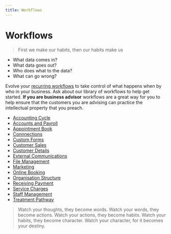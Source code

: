 ```yaml
---
title: Workflows
---
```


# Workflows

> First we make our habits, then our habits make us

- What data comes in?
- What data goes out?
- Who does what to the data?
- What can go wrong?

Evolve your [recurring workflows](./staff-management/how-to-create-recurring-workflows/) to take control of what happens when by who in your business. Ask about our library of workflows to help get started. **If you are business advisor** workflows are a great way for you to help ensure that the customers you are advising can practice the intellectual property that you preach.

- [Accounting Cycle](./accounting/)
- [Accounts and Payroll](./accounts-and-payroll/)
- [Appointment Book](./appointment-book/)
- [Connnections](./connections/)
- [Custom Forms](./custom-forms/)
- [Customer Sales](./customer-sales/)
- [Customer Details](./customer-details/)
- [External Communications](./external-communications/)
- [File Management](./file-management/)
- [Marketing](./marketing/)
- [Online Booking](./online-booking/)
- [Organisation Structure](./organisation-structure/)
- [Receiving Payment](./recieving-payment/)
- [Service Charges](./service-charges/)
- [Staff Management](./staff-management/)
- [Treatment Pathway](./treatment-pathway/)

> Watch your thoughts, they become words. Watch your words, they become actions. Watch your actions, they become habits. Watch your habits, they become character. Watch your character, for it becomes your destiny.
